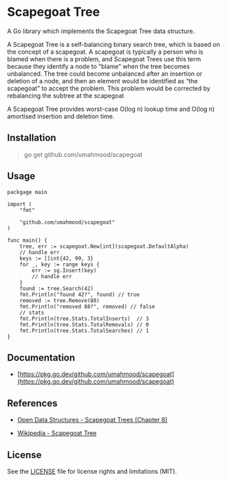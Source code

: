 # Scapegoat Tree

A Go library which implements the Scapegoat Tree data structure.

A Scapegoat Tree is a self-balancing binary search tree, which is based on the
concept of a scapegoat. A scapegoat is typically a person who is blamed when
there is a problem, and Scapegoat Trees use this term because they identify a
node to “blame” when the tree becomes unbalanced. The tree could become
unbalanced after an insertion or deletion of a node, and then an element would
be identified as “the scapegoat” to accept the problem. This problem would be
corrected by rebalancing the subtree at the scapegoat

A Scapegoat Tree provides worst-case O(log n) lookup time and O(log n) amortised
insertion and deletion time.

## Installation

> go get github.com/umahmood/scapegoat

## Usage

```
packgage main

import (
	"fmt"

	"github.com/umahmood/scapegoat"
)

func main() {
    tree, err := scapegoat.New[int](scapegoat.DefaultAlpha)
    // handle err
    keys := []int{42, 99, 3}
    for _, key := range keys {
    	err := sg.Insert(key)
        // handle err
    }
    found := tree.Search(42)
    fmt.Println("found 42?", found) // true
    removed := tree.Remove(88)
    fmt.Println("removed 88?", removed) // false
    // stats
    fmt.Println(tree.Stats.TotalInserts)  // 3
    fmt.Println(tree.Stats.TotalRemovals) // 0
    fmt.Println(tree.Stats.TotalSearches) // 1
}
```

## Documentation

- [https://pkg.go.dev/github.com/umahmood/scapegoat](https://pkg.go.dev/github.com/umahmood/scapegoat)

## References

- [Open Data Structures - Scapegoat Trees (Chapter 8)](https://opendatastructures.org/ods-java.pdf)

- [Wikipedia - Scapegoat Tree](https://en.wikipedia.org/wiki/Scapegoat_tree)

## License

See the [LICENSE](LICENSE.md) file for license rights and limitations (MIT).
